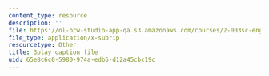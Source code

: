 ```yaml
---
content_type: resource
description: ''
file: https://ol-ocw-studio-app-qa.s3.amazonaws.com/courses/2-003sc-engineering-dynamics-fall-2011/65e8c6c05980974aedb5d12a45cbc19c_QHTJK0v404U.srt
file_type: application/x-subrip
resourcetype: Other
title: 3play caption file
uid: 65e8c6c0-5980-974a-edb5-d12a45cbc19c
---
```

